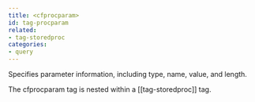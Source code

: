 ```yaml
---
title: <cfprocparam>
id: tag-procparam
related:
- tag-storedproc
categories:
- query
---
```


Specifies parameter information, including type, name, value, and length. 

The cfprocparam tag is nested within a [[tag-storedproc]] tag.
